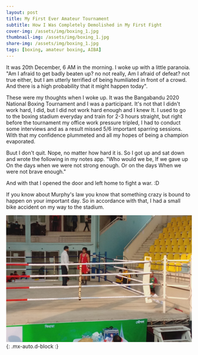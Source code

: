 ```yaml
---
layout: post
title: My First Ever Amateur Tournament
subtitle: How I Was Completely Demolished in My First Fight
cover-img: /assets/img/boxing_1.jpg
thumbnail-img: /assets/img/boxing_1.jpg
share-img: /assets/img/boxing_1.jpg
tags: [boxing, amateur boxing, AIBA]
---
```


It was 20th December, 6 AM in the morning. I woke up with a little paranoia. "Am I afraid to get badly beaten up? no not really, Am I afraid of defeat? not true either, but I am utterly terrified of being humiliated in front of a crowd. And there is a high probability that it might happen today".

These were my thoughts when I woke up. It was the Bangabandu 2020 National Boxing Tournament and I was a participant. It's not that I didn't work hard, I did, but I did not work hard enough and I knew It. I used to go to the boxing stadium everyday and train for 2-3 hours straight, but right before the tournament my office work pressure tripled, I had to conduct some interviews and as a result missed 5/6 important sparring sessions. With that my confidence plummeted and all my hopes of being a champion evaporated.

Buut I don't quit. Nope, no matter how hard it is. So I got up and sat down and wrote the following in my notes app.
"Who would we be,
If we gave up
On the days when we were not strong enough.
Or on the days
When we were not brave enough."

And with that I opened the door and left home to fight a war. :D

If you know about Murphy's law you know that something crazy is bound to happen on your important day. So in accordance with that, I had a small bike accident on my way to the stadium.

![Tournament](/assets/img/boxing_4.jpg){: .mx-auto.d-block :}

